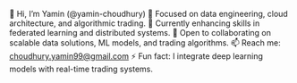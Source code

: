 👋 Hi, I’m Yamin (@yamin-choudhury)
👀 Focused on data engineering, cloud architecture, and algorithmic trading.
🌱 Currently enhancing skills in federated learning and distributed systems.
💞️ Open to collaborating on scalable data solutions, ML models, and trading algorithms.
📫 Reach me: choudhury.yamin99@gmail.com
⚡ Fun fact: I integrate deep learning models with real-time trading systems.
